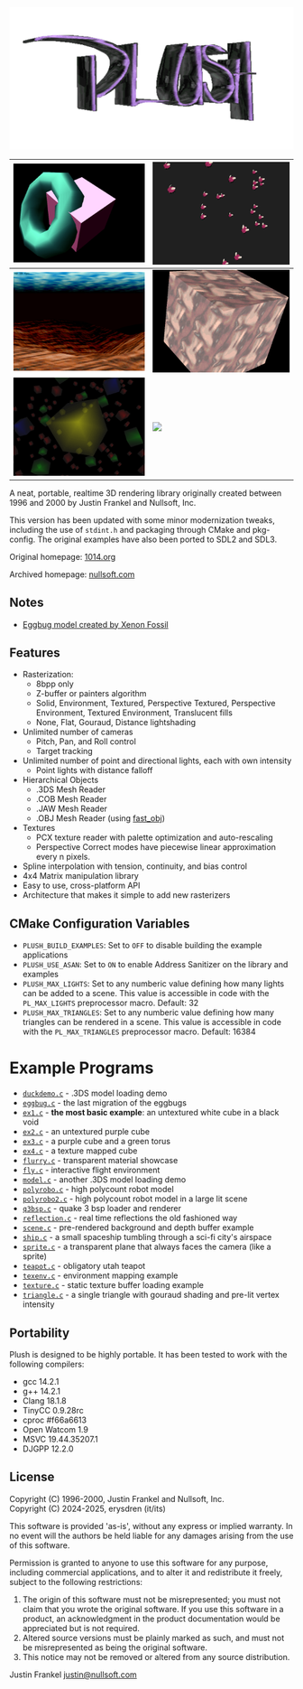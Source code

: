 ![Plush 3D v1.2.0](.github/plush.png)

| [![](.github/screenshot1.png)](examples/ex3.c) | [![](.github/screenshot2.png)](examples/eggbug.c) |
|------------------------------------------------|---------------------------------------------------|
| [![](.github/screenshot3.png)](examples/fly.c) | [![](.github/screenshot4.png)](examples/ex4.c)    |
| [![](.github/flurry.png)](examples/flurry.c)   | [![](.github/sprite.gif)](examples/sprite.c)      |

A neat, portable, realtime 3D rendering library originally created between
1996 and 2000 by Justin Frankel and Nullsoft, Inc.

This version has been updated with some minor modernization tweaks, including
the use of `stdint.h` and packaging through CMake and pkg-config. The original
examples have also been ported to SDL2 and SDL3.

Original homepage: [1014.org](http://1014.org/code/nullsoft/plush/)

Archived homepage: [nullsoft.com](https://web.archive.org/web/19990221124147/http://nullsoft.com/plush/)

## Notes

- [Eggbug model created by Xenon Fossil](https://xenonfossil.itch.io/low-poly-eggbug)

## Features

- Rasterization:
	- 8bpp only
	- Z-buffer or painters algorithm
	- Solid, Environment, Textured, Perspective Textured, Perspective Environment, Textured Environment, Translucent fills
	- None, Flat, Gouraud, Distance lightshading
- Unlimited number of cameras
	- Pitch, Pan, and Roll control
	- Target tracking
- Unlimited number of point and directional lights, each with own intensity
	- Point lights with distance falloff
- Hierarchical Objects
	- .3DS Mesh Reader
	- .COB Mesh Reader
	- .JAW Mesh Reader
	- .OBJ Mesh Reader (using [fast_obj](https://github.com/thisistherk/fast_obj/))
- Textures
	- PCX texture reader with palette optimization and auto-rescaling
	- Perspective Correct modes have piecewise linear approximation every n pixels.
- Spline interpolation with tension, continuity, and bias control
- 4x4 Matrix manipulation library
- Easy to use, cross-platform API
- Architecture that makes it simple to add new rasterizers

## CMake Configuration Variables

- `PLUSH_BUILD_EXAMPLES`: Set to `OFF` to disable building the example applications
- `PLUSH_USE_ASAN`: Set to `ON` to enable Address Sanitizer on the library and examples
- `PLUSH_MAX_LIGHTS`: Set to any numberic value defining how many lights can be
added to a scene. This value is accessible in code with the `PL_MAX_LIGHTS`
preprocessor macro. Default: 32
- `PLUSH_MAX_TRIANGLES`: Set to any numberic value defining how many triangles
can be rendered in a scene. This value is accessible in code with the
`PL_MAX_TRIANGLES` preprocessor macro. Default: 16384

# Example Programs

- [`duckdemo.c`](./examples/duckdemo.c) - .3DS model loading demo
- [`eggbug.c`](./examples/eggbug.c) - the last migration of the eggbugs
- [`ex1.c`](./examples/ex1.c) - **the most basic example**: an untextured white cube in a black void
- [`ex2.c`](./examples/ex2.c) - an untextured purple cube
- [`ex3.c`](./examples/ex3.c) - a purple cube and a green torus
- [`ex4.c`](./examples/ex4.c) - a texture mapped cube
- [`flurry.c`](./examples/flurry.c) - transparent material showcase
- [`fly.c`](./examples/fly.c) - interactive flight environment
- [`model.c`](./examples/model.c) - another .3DS model loading demo
- [`polyrobo.c`](./examples/polyrobo.c) - high polycount robot model
- [`polyrobo2.c`](./examples/polyrobo2.c) - high polycount robot model in a large lit scene
- [`q3bsp.c`](./examples/q3bsp.c) - quake 3 bsp loader and renderer
- [`reflection.c`](./examples/reflection.c) - real time reflections the old fashioned way
- [`scene.c`](./examples/scene.c) - pre-rendered background and depth buffer example
- [`ship.c`](./examples/ship.c) - a small spaceship tumbling through a sci-fi city's airspace
- [`sprite.c`](./examples/sprite.c) - a transparent plane that always faces the camera (like a sprite)
- [`teapot.c`](./examples/teapot.c) - obligatory utah teapot
- [`texenv.c`](./examples/texenv.c) - environment mapping example
- [`texture.c`](./examples/texture.c) - static texture buffer loading example
- [`triangle.c`](./examples/triangle.c) - a single triangle with gouraud shading and pre-lit vertex intensity

## Portability

Plush is designed to be highly portable. It has been tested to work with the
following compilers:

- gcc 14.2.1
- g++ 14.2.1
- Clang 18.1.8
- TinyCC 0.9.28rc
- cproc #f66a6613
- Open Watcom 1.9
- MSVC 19.44.35207.1
- DJGPP 12.2.0

## License

Copyright (C) 1996-2000, Justin Frankel and Nullsoft, Inc.\
Copyright (C) 2024-2025, erysdren (it/its)

This software is provided 'as-is', without any express or implied warranty. In
no event will the authors be held liable for any damages arising from the use
of this software.

Permission is granted to anyone to use this software for any purpose, including
commercial applications, and to alter it and redistribute it freely, subject to
the following restrictions:

1. The origin of this software must not be misrepresented; you must not claim
that you wrote the original software. If you use this software in a product,
an acknowledgment in the product documentation would be appreciated but is not
required.
2. Altered source versions must be plainly marked as such, and must not be
misrepresented as being the original software.
3. This notice may not be removed or altered from any source distribution.

Justin Frankel
justin@nullsoft.com
